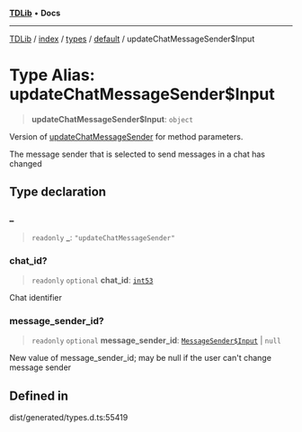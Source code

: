 [**TDLib**](../../../../../../README.md) • **Docs**

***

[TDLib](../../../../../../modules.md) / [index](../../../../../README.md) / [types](../../../README.md) / [default](../README.md) / updateChatMessageSender$Input

# Type Alias: updateChatMessageSender$Input

> **updateChatMessageSender$Input**: `object`

Version of [updateChatMessageSender](updateChatMessageSender.md) for method parameters.

The message sender that is selected to send messages in a chat has changed

## Type declaration

### \_

> `readonly` **\_**: `"updateChatMessageSender"`

### chat\_id?

> `readonly` `optional` **chat\_id**: [`int53`](int53.md)

Chat identifier

### message\_sender\_id?

> `readonly` `optional` **message\_sender\_id**: [`MessageSender$Input`](MessageSender$Input.md) \| `null`

New value of message_sender_id; may be null if the user can't change message sender

## Defined in

dist/generated/types.d.ts:55419
